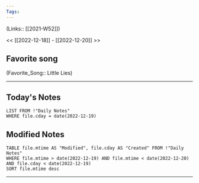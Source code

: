 ```yaml
---
Tags:
---
```

(Links:: [[2021-W52]])

<< [[2022-12-18]] - [[2022-12-20]] >>
## Favorite song
(Favorite_Song:: Little Lies)
___
## Today's Notes
```dataview
LIST FROM !"Daily Notes"
WHERE file.cday = date(2022-12-19)
```
## Modified Notes
```dataview
TABLE file.mtime AS "Modified", file.cday AS "Created" FROM !"Daily Notes" 
WHERE file.mtime > date(2022-12-19) AND file.mtime < date(2022-12-20) AND file.cday < date(2022-12-19)
SORT file.mtime desc
```
___
